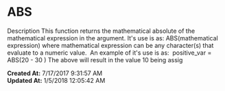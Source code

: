 # ABS

Description This function returns the mathematical absolute of the mathematical expression in the argument. It's use is as: ABS(mathematical expression) where mathematical expression can be any character(s) that evaluate to a numeric value.  An example of it's use is as:  positive_var = ABS(20 - 30 ) The above will result in the value 10 being assig  

**Created At:** 7/17/2017 9:31:57 AM  
**Updated At:** 1/5/2018 12:05:42 AM  

